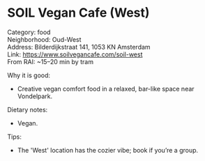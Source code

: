 # SOIL Vegan Cafe (West)

Category: food  
Neighborhood: Oud-West  
Address: Bilderdijkstraat 141, 1053 KN Amsterdam  
Link: https://www.soilvegancafe.com/soil-west  
From RAI: ~15–20 min by tram

Why it is good:
- Creative vegan comfort food in a relaxed, bar-like space near Vondelpark.

Dietary notes:
- Vegan.

Tips:
- The 'West' location has the cozier vibe; book if you’re a group.
